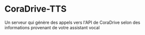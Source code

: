 # CoraDrive-TTS
Un serveur qui génère des appels vers l'API de CoraDrive selon des informations provenant de votre assistant vocal
